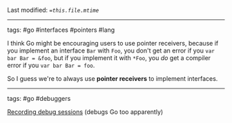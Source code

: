 Last modified: *`=this.file.mtime`*

---
tags: #go #interfaces #pointers #lang

I think Go might be encouraging users to use pointer receivers, because if you implement an interface `Bar` with `Foo`, you don't get an error if you `var bar Bar = &foo`, but if you implement it with `*Foo`, you _do_ get a compiler error if you `var bar Bar = foo`.

So I guess we're to always use **pointer receivers** to implement interfaces.

---
tags: #go #debuggers 

[Recording debug sessions](https://rr-project.org/) (debugs Go too apparently)